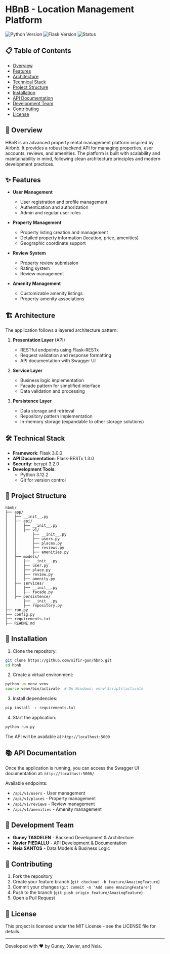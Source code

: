 
# HBnB - Location Management Platform

![Python Version](https://img.shields.io/badge/python-3.12.2-blue.svg)
![Flask Version](https://img.shields.io/badge/flask-3.0.0-green.svg)
![Status](https://img.shields.io/badge/status-development-yellow.svg)

## 📋 Table of Contents

- [Overview](#overview)
- [Features](#features)
- [Architecture](#architecture)
- [Technical Stack](#technical-stack)
- [Project Structure](#project-structure)
- [Installation](#installation)
- [API Documentation](#api-documentation)
- [Development Team](#development-team)
- [Contributing](#contributing)
- [License](#license)

## 🎯 Overview

HBnB is an advanced property rental management platform inspired by Airbnb. It provides a robust backend API for managing properties, user accounts, reviews, and amenities. The platform is built with scalability and maintainability in mind, following clean architecture principles and modern development practices.

## ✨ Features

- **User Management**
  - User registration and profile management
  - Authentication and authorization
  - Admin and regular user roles

- **Property Management**
  - Property listing creation and management
  - Detailed property information (location, price, amenities)
  - Geographic coordinate support

- **Review System**
  - Property review submission
  - Rating system
  - Review management

- **Amenity Management**
  - Customizable amenity listings
  - Property-amenity associations

## 🏗 Architecture

The application follows a layered architecture pattern:

1. **Presentation Layer** (API)
   - RESTful endpoints using Flask-RESTx
   - Request validation and response formatting
   - API documentation with Swagger UI

2. **Service Layer**
   - Business logic implementation
   - Facade pattern for simplified interface
   - Data validation and processing

3. **Persistence Layer**
   - Data storage and retrieval
   - Repository pattern implementation
   - In-memory storage (expandable to other storage solutions)

## 🛠 Technical Stack

- **Framework**: Flask 3.0.0
- **API Documentation**: Flask-RESTx 1.3.0
- **Security**: bcrypt 3.2.0
- **Development Tools**:
  - Python 3.12.2
  - Git for version control

## 📁 Project Structure

```
hbnb/
├── app/
│   ├── __init__.py
│   ├── api/
│   │   ├── __init__.py
│   │   ├── v1/
│   │       ├── __init__.py
│   │       ├── users.py
│   │       ├── places.py
│   │       ├── reviews.py
│   │       ├── amenities.py
│   ├── models/
│   │   ├── __init__.py
│   │   ├── user.py
│   │   ├── place.py
│   │   ├── review.py
│   │   ├── amenity.py
│   ├── services/
│   │   ├── __init__.py
│   │   ├── facade.py
│   ├── persistence/
│       ├── __init__.py
│       ├── repository.py
├── run.py
├── config.py
├── requirements.txt
├── README.md
```

## 🚀 Installation

1. Clone the repository:
```bash
git clone https://github.com/sifir-gun/hbnb.git
cd hbnb
```

2. Create a virtual environment:
```bash
python -m venv venv
source venv/bin/activate  # On Windows: venv\Scripts\activate
```

3. Install dependencies:
```bash
pip install -r requirements.txt
```

4. Start the application:
```bash
python run.py
```

The API will be available at `http://localhost:5000`

## 📚 API Documentation

Once the application is running, you can access the Swagger UI documentation at:
`http://localhost:5000/`

Available endpoints:
- `/api/v1/users` - User management
- `/api/v1/places` - Property management
- `/api/v1/reviews` - Review management
- `/api/v1/amenities` - Amenity management

## 👥 Development Team

- **Guney TASDELEN** - Backend Development & Architecture
- **Xavier PIEDALLU** - API Development & Documentation
- **Neia SANTOS** - Data Models & Business Logic

## 🤝 Contributing

1. Fork the repository
2. Create your feature branch (`git checkout -b feature/AmazingFeature`)
3. Commit your changes (`git commit -m 'Add some AmazingFeature'`)
4. Push to the branch (`git push origin feature/AmazingFeature`)
5. Open a Pull Request

## 📄 License

This project is licensed under the MIT License - see the LICENSE file for details.

---

Developed with ❤️ by Guney, Xavier, and Neia.
